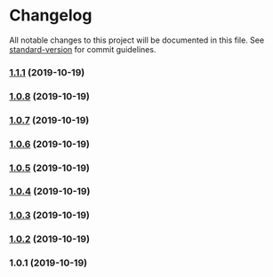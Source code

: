 # Changelog

All notable changes to this project will be documented in this file. See [standard-version](https://github.com/conventional-changelog/standard-version) for commit guidelines.

### [1.1.1](https://github.com/steven0811/nuxt-breakpoints/compare/v1.0.8...v1.1.1) (2019-10-19)

### [1.0.8](https://github.com/steven0811/nuxt-breakpoints/compare/v1.0.7...v1.0.8) (2019-10-19)

### [1.0.7](https://github.com/steven0811/nuxt-breakpoints/compare/v1.0.6...v1.0.7) (2019-10-19)

### [1.0.6](https://github.com/steven0811/nuxt-breakpoints/compare/v1.0.5...v1.0.6) (2019-10-19)

### [1.0.5](https://github.com/steven0811/nuxt-breakpoints/compare/v1.0.4...v1.0.5) (2019-10-19)

### [1.0.4](https://github.com/steven0811/nuxt-breakpoints/compare/v1.0.3...v1.0.4) (2019-10-19)

### [1.0.3](https://github.com/steven0811/nuxt-breakpoints/compare/v1.0.2...v1.0.3) (2019-10-19)

### [1.0.2](https://github.com/steven0811/nuxt-breakpoints/compare/v1.0.1...v1.0.2) (2019-10-19)

### 1.0.1 (2019-10-19)
